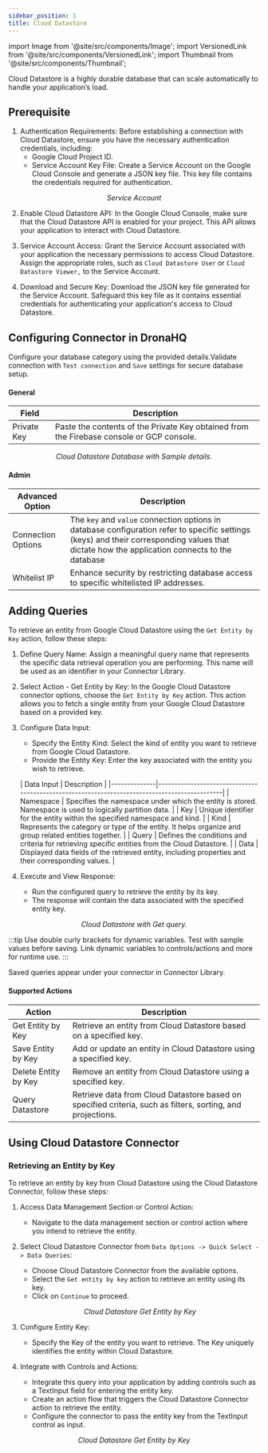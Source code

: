 ```yaml
---
sidebar_position: 1
title: Cloud Datastore
---
```


import Image from '@site/src/components/Image';
import VersionedLink from '@site/src/components/VersionedLink';
import Thumbnail from '@site/src/components/Thumbnail';


Cloud Datastore is a highly durable database that can scale automatically to handle your application’s load.

## Prerequisite

1. Authentication Requirements: Before establishing a connection with Cloud Datastore, ensure you have the necessary authentication credentials, including:
   - Google Cloud Project ID.
   - Service Account Key File: Create a Service Account on the Google Cloud Console and generate a JSON key file. This key file contains the credentials required for authentication.
 <figure>
       <Thumbnail src="/img/reference/connectors/clouddata/serviceacc.jpeg" alt="Service Account" />
       <figcaption align = "center"><i>Service Account</i></figcaption>
</figure>

2. Enable Cloud Datastore API: In the Google Cloud Console, make sure that the Cloud Datastore API is enabled for your project. This API allows your application to interact with Cloud Datastore.

3. Service Account Access: Grant the Service Account associated with your application the necessary permissions to access Cloud Datastore. Assign the appropriate roles, such as `Cloud Datastore User` or `Cloud Datastore Viewer,` to the Service Account.

4. Download and Secure Key: Download the JSON key file generated for the Service Account. Safeguard this key file as it contains essential credentials for authenticating your application's access to Cloud Datastore.

## Configuring Connector in DronaHQ

Configure your database category using the provided details.Validate connection with `Test connection` and `Save` settings for secure database setup.

#### General

| Field               | Description                                                                                   |
|---------------------|-----------------------------------------------------------------------------------------------|
| Private Key         | Paste the contents of the Private Key obtained from the Firebase console or GCP console.      |

  <figure>
       <Thumbnail src="/img/reference/connectors/clouddata/details.jpeg" alt="Cloud Datastore Database with Sample details." />
       <figcaption align = "center"><i>Cloud Datastore Database with Sample details.</i></figcaption>
 </figure>


#### Admin

| Advanced Option   | Description    |
|--------------------|---------------------|
| Connection Options | The `key` and `value` connection options in database configuration refer to specific settings (keys) and their corresponding values that dictate how the application connects to the database |
| <VersionedLink to = "../../datasource-concepts/whitelisting_dronahq_ip"> Whitelist IP                 </VersionedLink>            | Enhance security by restricting database access to specific whitelisted IP addresses.     |


## Adding Queries

To retrieve an entity from Google Cloud Datastore using the `Get Entity by Key` action, follow these steps:

1. Define Query Name: Assign a meaningful query name that represents the specific data retrieval operation you are performing. This name will be used as an identifier in your Connector Library.

2. Select Action - Get Entity by Key: In the Google Cloud Datastore connector options, choose the `Get Entity by Key` action. This action allows you to fetch a single entity from your Google Cloud Datastore based on a provided key.

3. Configure Data Input:
   - Specify the Entity Kind: Select the kind of entity you want to retrieve from Google Cloud Datastore.
   - Provide the Entity Key: Enter the key associated with the entity you wish to retrieve.

   | Data Input    | Description                                                                                  |
|--------------|----------------------------------------------------------------------------------------------|
| Namespace    | Specifies the namespace under which the entity is stored. Namespace is used to logically partition data. |
| Key          | Unique identifier for the entity within the specified namespace and kind. |
| Kind         | Represents the category or type of the entity. It helps organize and group related entities together. |
| Query        | Defines the conditions and criteria for retrieving specific entities from the Cloud Datastore. |
| Data         | Displayed data fields of the retrieved entity, including properties and their corresponding values. |


4. Execute and View Response:
   - Run the configured query to retrieve the entity by its key.
   - The response will contain the data associated with the specified entity key.



 <figure>
       <Thumbnail src="/img/reference/connectors/clouddata/get.jpeg" alt="Cloud Datastore with Get query." />
       <figcaption align = "center"><i>Cloud Datastore with Get query.</i></figcaption>
 </figure>

:::tip
Use double curly brackets for dynamic variables. Test with sample values before saving. Link dynamic variables to controls/actions and more for runtime use. 
:::

Saved queries appear under your connector in Connector Library.


#### Supported Actions

| Action                  | Description                                                                                                  |
|-------------------------|--------------------------------------------------------------------------------------------------------------|
| Get Entity by Key       | Retrieve an entity from Cloud Datastore based on a specified key.                                            |
| Save Entity by Key      | Add or update an entity in Cloud Datastore using a specified key.                                            |
| Delete Entity by Key    | Remove an entity from Cloud Datastore using a specified key.                                                 |
| Query Datastore         | Retrieve data from Cloud Datastore based on specified criteria, such as filters, sorting, and projections.   |


## Using Cloud Datastore Connector

### Retrieving an Entity by Key

To retrieve an entity by key from Cloud Datastore using the Cloud Datastore Connector, follow these steps:

1. Access Data Management Section or Control Action:
   - Navigate to the data management section or control action where you intend to retrieve the entity.

2. Select Cloud Datastore Connector from `Data Options -> Quick Select -> Data Queries`:
   - Choose Cloud Datastore Connector from the available options.
   - Select the `Get entity by key` action to retrieve an entity using its key.
   - Click on `Continue` to proceed.

   <figure>
       <Thumbnail src="/img/reference/connectors/clouddata/get.jpeg" alt="Cloud Datastore Get Entity by Key" />
       <figcaption align = "center"><i>Cloud Datastore Get Entity by Key</i></figcaption>
 </figure>

3. Configure Entity Key:
   - Specify the Key of the entity you want to retrieve. The Key uniquely identifies the entity within Cloud Datastore.

4. Integrate with Controls and Actions:
   - Integrate this query into your application by adding controls such as a TextInput field for entering the entity key.
   - Create an action flow that triggers the Cloud Datastore Connector action to retrieve the entity.
   - Configure the connector to pass the entity key from the TextInput control as input.

  <figure>
       <Thumbnail src="/img/reference/connectors/clouddata/example.jpeg" alt="Cloud Datastore Get Entity by Key" />
       <figcaption align = "center"><i>Cloud Datastore Get Entity by Key</i></figcaption>
 </figure>
